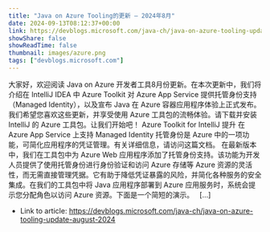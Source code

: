 ```yaml
---
title: "Java on Azure Tooling的更新 – 2024年8月"
date: 2024-09-13T08:12:37+00:00
link: https://devblogs.microsoft.com/java-ch/java-on-azure-tooling-update-august-2024
showShare: false
showReadTime: false
thumbnail: images/azure.png
tags: ["devblogs.microsoft.com"]
---
```

大家好，欢迎阅读 Java on Azure 开发者工具8月份更新。在本次更新中，我们将介绍在 IntelliJ IDEA 中 Azure Toolkit 对 Azure App Service 提供托管身份支持（Managed Identity），以及宣布 Java 在 Azure 容器应用程序体验上正式发布。我们希望您喜欢这些更新，并享受使用 Azure 工具包的流畅体验。请下载并安装 IntelliJ 的 Azure 工具包。让我们开始吧！ Azure Toolkit for IntelliJ 提升 在Azure App Service 上支持 Managed Identity 托管身份是 Azure 中的一项功能，可简化应用程序的凭证管理。有关详细信息，请访问这篇文档。 在最新版本中，我们在工具包中为 Azure Web 应用程序添加了托管身份支持。该功能为开发人员提供了使用托管身份进行身份验证和访问 Azure 存储等 Azure 资源的灵活性，而无需直接管理凭据。它有助于降低凭证暴露的风险，并简化各种服务的安全集成。在我们的工具包中将 Java 应用程序部署到 Azure 应用服务时，系统会提示您分配角色以访问 Azure 资源。下面是一个简短的演示。   […]

- Link to article: https://devblogs.microsoft.com/java-ch/java-on-azure-tooling-update-august-2024